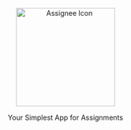 <p align="center">
  <img src="https://raw.githubusercontent.com/wavim/assignee/master/assets/logo.png" width="200" alt="Assignee Icon" /><br />
</p>
<p align="center">Your Simplest App for Assignments</p>
